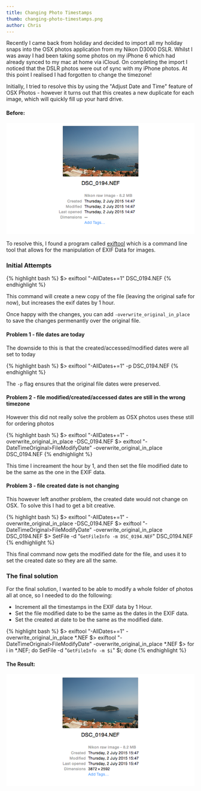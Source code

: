 ```yaml
---
title: Changing Photo Timestamps
thumb: changing-photo-timestamps.png
author: Chris
---
```


Recently I came back from holiday and decided to import all my holiday snaps into the OSX photos application from my Nikon D3000 DSLR. Whilst I was away I had been taking some photos on my iPhone 6 which had already synced to my mac at home via iCloud. On completing the import I noticed that the DSLR photos were out of sync with my iPhone photos. At this point I realised I had forgotten to change the timezone!

Initially, I tried to resolve this by using the "Adjust Date and Time" feature of OSX Photos - however it turns out that this creates a new duplicate for each image, which will quickly fill up your hard drive.

#### Before:

![Timestamp Before](/images/timestamp-before.png)

To resolve this, I found a program called [exiftool](http://www.sno.phy.queensu.ca/~phil/exiftool/) which is a command line tool that allows for the manipulation of EXIF Data for images.

### Initial Attempts

{% highlight bash %}
$> exiftool "-AllDates+=1" DSC_0194.NEF
{% endhighlight %}

This command will create a new copy of the file (leaving the original safe for now), but increases the exif dates by 1 hour. 

Once happy with the changes, you can add `-overwrite_original_in_place` to save the changes permenantly over the original file.

#### Problem 1 - file dates are today

The downside to this is that the created/accessed/modified dates were all set to today

{% highlight bash %}
$> exiftool "-AllDates+=1" -p DSC_0194.NEF
{% endhighlight %}

The `-p` flag ensures that the original file dates were preserved.

#### Problem 2 - file modified/created/accessed dates are still in the wrong timezone

However this did not really solve the problem as OSX photos uses these still for ordering photos

{% highlight bash %}
$> exiftool "-AllDates+=1" -overwrite_original_in_place -DSC_0194.NEF
$> exiftool "-DateTimeOriginal>FileModifyDate" -overwrite_original_in_place DSC_0194.NEF
{% endhighlight %}

This time I increament the hour by 1, and then set the file modified date to be the same as the one in the EXIF data.

#### Problem 3 - file created date is not changing

This however left another problem, the created date would not change on OSX. To solve this I had to get a bit creative.

{% highlight bash %}
$> exiftool "-AllDates+=1" -overwrite_original_in_place -DSC_0194.NEF
$> exiftool "-DateTimeOriginal>FileModifyDate" -overwrite_original_in_place DSC_0194.NEF
$> SetFile -d "`GetFileInfo -m DSC_0194.NEF`" DSC_0194.NEF
{% endhighlight %}

This final command now gets the modified date for the file, and uses it to set the created date so they are all the same.

### The final solution

For the final solution, I wanted to be able to modify a whole folder of photos all at once, so I needed to do the following:

* Increment all the timestamps in the EXIF data by 1 Hour.
* Set the file modified date to be the same as the dates in the EXIF data.
* Set the created at date to be the same as the modified date.

{% highlight bash %}
$> exiftool "-AllDates+=1" -overwrite_original_in_place *.NEF
$> exiftool "-DateTimeOriginal>FileModifyDate" -overwrite_original_in_place *.NEF
$> for i in *.NEF; do SetFile -d "`GetFileInfo -m $i`" $i; done
{% endhighlight %}


#### The Result:

![Timestamp After](/images/timestamp-after.png)

